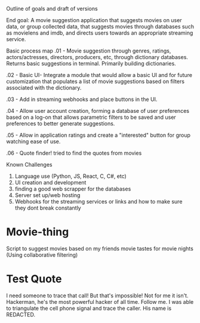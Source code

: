 Outline of goals and draft of versions

End goal: A movie suggestion application that suggests movies on user data, or group collected data, that suggests movies through databases such as movielens and imdb, and directs users towards an appropriate streaming service.

Basic process map
.01 - Movie suggestion through genres, ratings, actors/actresses, directors, producers, etc, through dictionary databases. Returns basic suggestions in terminal. Primarily building dictionaries.

.02 - Basic UI- Integrate a module that would allow a basic UI and for future customization that populates a list of movie suggestions based on filters associated with the dictionary.

.03 - Add in streaming webhooks and place buttons in the UI.

.04 - Allow user account creation, forming a database of user preferences based on a log-on that allows parametric filters to be saved and user preferences to better generate suggestions.

.05 - Allow in application ratings and create a "interested" button for group watching ease of use.

.06 - Quote finder! tried to find the quotes from movies

Known Challenges

1. Language use (Python, JS, React, C, C#, etc)
2. UI creation and development
3. finding a good web scrapper for the databases
4. Server set up/web hosting
5. Webhooks for the streaming services or links and how to make sure they dont break constantly

# Movie-thing

Script to suggest movies based on my friends movie tastes for movie nights (Using collaborative filtering)

# Test Quote

I need someone to trace that call! But that's impossible! Not for me it isn't. Hackerman, he's the most powerful hacker of all time. Follow me. I was able to triangulate the cell phone signal and trace the caller. His name is REDACTED.
